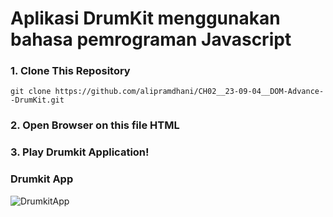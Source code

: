 # Aplikasi DrumKit menggunakan bahasa pemrograman Javascript

### 1. Clone This Repository

```shell
git clone https://github.com/alipramdhani/CH02__23-09-04__DOM-Advance--DrumKit.git
```

### 2. Open Browser on this file HTML

### 3. Play Drumkit Application!

### Drumkit App

![DrumkitApp]({/public/Drumkit-App-Image.png})
